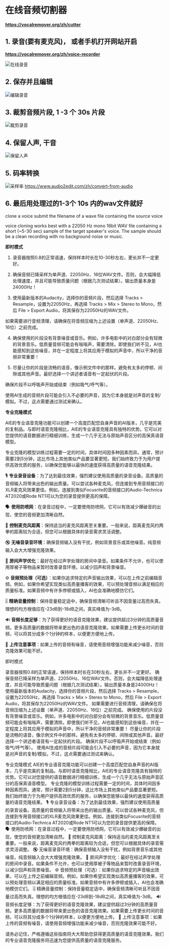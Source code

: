 # 在线音频切割器
**https://vocalremover.org/zh/cutter**

## 1. 录音(要有麦克风)， 或者手机打开网站开启
**https://vocalremover.org/zh/voice-recorder**

![在线录音](./fixture/1.png)

## 2. 保存并且编辑

![编辑录音](./fixture/2.png)

## 3. 裁剪音频片段, 1 -3 个 30s 片段
![裁剪录音](./fixture/3.png)

## 4. 保留人声, 干音

![保留人声](./fixture/4.png)

## 5. 码率转换
![采样率](./fixture/5.png)
https://www.audio2edit.com/zh/convert-from-audio
## 6. 最后用处理过的1-3个 10s 内的wav文件就好
clone a voice submit the filename of a wave file containing the source voice

voice cloning works best with a 22050 Hz mono 16bit WAV file containing a short (~5-30 sec) sample of the target speaker's voice. The sample should be a clean recording with no background noise or music.

**即时模式**

1. 录音器按照0.8的正常语速，保持样本时长在10-30秒左右，更长并不一定更好。

2. 确保音频已降采样为单声道、22050Hz、16位WAV文件。否则，会大幅降低处理速度，并且可能导致质量问题（根据几次测试结果）。输出质量本身是24000Hz！

3. 使用最新版本的Audacity，选择你的音频片段，然后选择 Tracks > Resample，设置为22050Hz，再选择 Tracks > Mix > Stereo to Mono，然后 File > Export Audio，将其保存为22050Hz的WAV文件。

如果需要进行音频清理，请确保在将音频压缩为上述设置（单声道、22050Hz、16位）之前完成。

4. 确保使用的片段没有背景噪音或音乐。例如，许多电影中的对白部分会有轻微的背景音乐。低质量音频可能会有嗡嗡声，需要清除。即使我们听不见，AI也能感知到这些噪音，并在一定程度上将其应用于模拟的声音中，所以干净的音频非常重要！

5. 尽量让你的片段是流畅的语音，像示例文件中的那样。避免有太多的停顿、间隙或其他声音。最好选择一个讲述者语音有一定起伏的片段。

确保片段不以呼吸声开始或结束（例如吸气/呼气等）。

使用AI生成的音频片段可能会引入不必要的声音，因为它本身就是对声音的复制/模拟。不过，这点需要通过测试来确认。

**专业克隆模式**

AIE的专业语音克隆功能可以创建一个高度匹配您自身声音的AI版本，几乎是完美的复制品。与即时语音克隆相比，AIE的专业语音克隆具有独特的优势。它可以对您提供的语音数据进行精细训练，生成一个几乎无法与原始声音区分的高保真语音模型。

专业克隆的模型训练过程需要一定的时间，具体时间因多种因素而异。通常，预计需要2到5分钟，这比市场上其他类似产品要显著更短。我们始终致力于为用户提供高效优质的服务，以确保您能够以最快的速度获得高质量的语音克隆结果。

🎙️ **专业录音设备**：为了达到最佳效果，强烈建议使用高质量的录音设备。高质量的音频输入将带来出色的输出质量。可以尝试各种麦克风，但连接到专用音频接口的XLR麦克风效果更佳。例如，连接到类似Focusrite的音频接口的Audio-Technica AT2020或Rode NT1可以为您的录音提供更高的保障。

🗣️ **使用防喷网**：在录音过程中，一定要使用防喷网，它可以有效减少爆破音的出现，使您的音频更加清晰自然。

📏 **控制麦克风距离**：保持适当的麦克风距离至关重要。一般来说，距离麦克风约两拳的距离较为合适，但您可以根据具体的录音需求灵活调整。

🔇 **无噪音录音环境**：确保音频输入没有干扰，例如背景音乐或其他噪音。纯音频输入会大大增强克隆效果。

🎵 **房间声学优化**：最好在经过声学处理的房间中录音。如果条件不允许，也可以使用厚被子等物品来暂时改善录音环境，以减少回声和背景噪音。

⚙️ **音频预处理（可选）**：如果你追求特定的声音输出效果，可以在上传之前编辑音频。例如，如果你希望实现类似高质量播客的效果，可以预处理音频以满足相应的质量标准。如果音频中有许多停顿或插入，AI也会准确地模仿它们。

🎚️ **精确音量控制**：保持音量稳定适中，确保音频清晰可听且不因音量过高而失真。理想的均方根值应在-23dB到-18dB之间，真实峰值为-3dB。

🔊 **音频长度足够**：为了获得更好的语音克隆效果，建议提供超过3分钟的高质量音频。更多高质量的数据将带来更出色的语音克隆效果。如果需要上传更长时间的音频，可以将其分成多个1分钟的样本，以便更方便地上传。

📁 **上传注意事项**：如果上传的音频有噪音，请使用音频增强功能来减少噪音，否则克隆效果可能不好。

即时模式

录音器按照0.8的正常语速，保持样本时长在30秒左右，更长并不一定更好。
确保音频已降采样为单声道、22050Hz、16位WAV文件。否则，会大幅降低处理速度，并且可能导致质量问题（根据几次测试结果）。输出质量本身是24000Hz！
使用最新版本的Audacity，选择你的音频片段，然后选择 Tracks > Resample，设置为22050Hz，再选择 Tracks > Mix > Stereo to Mono，然后 File > Export Audio，将其保存为22050Hz的WAV文件。
如果需要进行音频清理，请确保在将音频压缩为上述设置（单声道、22050Hz、16位）之前完成。
确保使用的片段没有背景噪音或音乐。例如，许多电影中的对白部分会有轻微的背景音乐。低质量音频可能会有嗡嗡声，需要清除。即使我们听不见，AI也能感知到这些噪音，并在一定程度上将其应用于模拟的声音中，所以干净的音频非常重要！
尽量让你的片段是流畅的语音，像示例文件中的那样。避免有太多的停顿、间隙或其他声音。最好选择一个讲述者语音有一定起伏的片段。
确保片段不以呼吸声开始或结束（例如吸气/呼气等）。
使用AI生成的音频片段可能会引入不必要的声音，因为它本身就是对声音的复制/模拟。不过，这点需要通过测试来确认。

专业克隆模式
AIE的专业语音克隆功能可以创建一个高度匹配您自身声音的AI版本，几乎是完美的复制品。与即时语音克隆相比，AIE的专业语音克隆具有独特的优势。它可以对您提供的语音数据进行精细训练，生成一个几乎无法与原始声音区分的高保真语音模型。
专业克隆的模型训练过程需要一定的时间，具体时间因多种因素而异。通常，预计需要2到5分钟，这比市场上其他类似产品要显著更短。我们始终致力于为用户提供高效优质的服务，以确保您能够以最快的速度获得高质量的语音克隆结果。
🎙 专业录音设备：为了达到最佳效果，强烈建议使用高质量的录音设备。高质量的音频输入将带来出色的输出质量。可以尝试各种麦克风，但连接到专用音频接口的XLR麦克风效果更佳。例如，连接到类似Focusrite的音频接口的Audio-Technica AT2020或Rode NT1可以为您的录音提供更高的保障。
🗣 使用防喷网：在录音过程中，一定要使用防喷网，它可以有效减少爆破音的出现，使您的音频更加清晰自然。
📏 控制麦克风距离：保持适当的麦克风距离至关重要。一般来说，距离麦克风约两拳的距离较为合适，但您可以根据具体的录音需求灵活调整。
🔇 无噪音录音环境：确保音频输入没有干扰，例如背景音乐或其他噪音。纯音频输入会大大增强克隆效果。
🎵 房间声学优化：最好在经过声学处理的房间中录音。如果条件不允许，也可以使用厚被子等物品来暂时改善录音环境，以减少回声和背景噪音。
⚙ 音频预处理（可选）：如果你追求特定的声音输出效果，可以在上传之前编辑音频。例如，如果你希望实现类似高质量播客的效果，可以预处理音频以满足相应的质量标准。如果音频中有许多停顿或插入，AI也会准确地模仿它们。
🎚 精确音量控制：保持音量稳定适中，确保音频清晰可听且不因音量过高而失真。理想的均方根值应在-23dB到-18dB之间，真实峰值为-3dB。
🔊 音频长度足够：为了获得更好的语音克隆效果，建议提供超过3分钟的高质量音频。更多高质量的数据将带来更出色的语音克隆效果。如果需要上传更长时间的音频，可以将其分成多个1分钟的样本，以便更方便地上传。
📁 上传注意事项：如果上传的音频有噪音，请使用音频增强功能来减少噪音，否则克隆效果可能不好。

请务必记住，严格遵循这些指南将大大帮助您获得更高质量的语音克隆效果。我们的专业语音克隆服务将迅速为您提供高质量的语音克隆服务。
